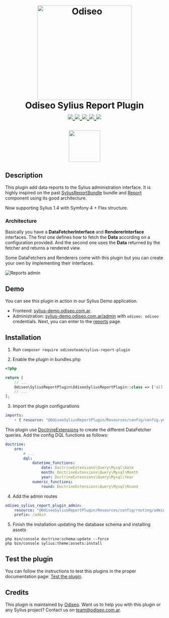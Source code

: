 <h1 align="center">
    <a href="https://odiseo.com.ar/" target="_blank" title="Odiseo">
        <img src="https://github.com/odiseoteam/SyliusReportPlugin/blob/master/logo_odiseo.png" alt="Odiseo" width="300px" />
    </a>
    <br />
    Odiseo Sylius Report Plugin
    <br />
    <a href="https://packagist.org/packages/odiseoteam/sylius-report-plugin" title="License" target="_blank">
        <img src="https://img.shields.io/packagist/l/odiseoteam/sylius-report-plugin.svg" />
    </a>
    <a href="https://packagist.org/packages/odiseoteam/sylius-report-plugin" title="Version" target="_blank">
        <img src="https://img.shields.io/packagist/v/odiseoteam/sylius-report-plugin.svg" />
    </a>
    <a href="http://travis-ci.org/odiseoteam/SyliusReportPlugin" title="Build status" target="_blank">
        <img src="https://img.shields.io/travis/odiseoteam/SyliusReportPlugin/master.svg" />
    </a>
    <a href="https://scrutinizer-ci.com/g/odiseoteam/SyliusReportPlugin/" title="Scrutinizer" target="_blank">
        <img src="https://img.shields.io/scrutinizer/g/odiseoteam/SyliusReportPlugin.svg" />
    </a>
    <a href="https://packagist.org/packages/odiseoteam/sylius-report-plugin" title="Total Downloads" target="_blank">
        <img src="https://poser.pugx.org/odiseoteam/sylius-report-plugin/downloads" />
    </a>
    <p align="center"><a href="https://sylius.com/plugins/" target="_blank"><img src="https://sylius.com/assets/badge-approved-by-sylius.png" width="100"></a></p>
</h1>

## Description

This plugin add data reports to the Sylius administration interface.
It is highly inspired on the past [SyliusReportBundle](https://github.com/Sylius/SyliusReportBundle) bundle and 
[Report](https://github.com/Sylius/Report) component using its good architecture.

Now supporting Sylius 1.4 with Symfony 4 + Flex structure.

### Architecture

Basically you have a **DataFetcherInterface** and **RendererInterface** interfaces. The first one defines how to fetch the **Data**
according on a configuration provided. And the second one uses the **Data** returned by the fetcher and returns a rendered view.

Some DataFetchers and Renderers come with this plugin but you can create your own by implementing their interfaces.

<img src="https://github.com/odiseoteam/SyliusReportPlugin/blob/master/screenshot_1.png" alt="Reports admin">

## Demo

You can see this plugin in action in our Sylius Demo application.

- Frontend: [sylius-demo.odiseo.com.ar](https://sylius-demo.odiseo.com.ar). 
- Administration: [sylius-demo.odiseo.com.ar/admin](https://sylius-demo.odiseo.com.ar/admin) with `odiseo: odiseo` credentials.
Next, you can enter to the [reports](https://sylius-demo.odiseo.com.ar/admin/reports/) page.

## Installation

1. Run `composer require odiseoteam/sylius-report-plugin`

2. Enable the plugin in bundles.php

```php
<?php

return [
    // ...
    Odiseo\SyliusReportPlugin\OdiseoSyliusReportPlugin::class => ['all' => true],
    // ...
];
```
 
3. Import the plugin configurations
 
```yml
imports:
    - { resource: "@OdiseoSyliusReportPlugin/Resources/config/config.yml" }
```

This plugin use [DoctrineExtensions](https://github.com/beberlei/DoctrineExtensions) to create the different DataFetcher queries.
Add the config DQL functions as follows:

```yml
doctrine:
    orm:
        # ...
        dql:
            datetime_functions:
                date: DoctrineExtensions\Query\Mysql\Date
                month: DoctrineExtensions\Query\Mysql\Month
                year: DoctrineExtensions\Query\Mysql\Year
            numeric_functions:
                round: DoctrineExtensions\Query\Mysql\Round
```

4. Add the admin routes

```yml
odiseo_sylius_report_plugin_admin:
    resource: "@OdiseoSyliusReportPlugin/Resources/config/routing/admin.yml"
    prefix: /admin
```

5. Finish the installation updating the database schema and installing assets
   
```
php bin/console doctrine:schema:update --force
php bin/console sylius:theme:assets:install
```

## Test the plugin

You can follow the instructions to test this plugins in the proper documentation page: [Test the plugin](doc/tests.md).
    
## Credits

This plugin is maintained by <a href="https://odiseo.com.ar">Odiseo</a>. Want us to help you with this plugin or any Sylius project? Contact us on <a href="mailto:team@odiseo.com.ar">team@odiseo.com.ar</a>.
